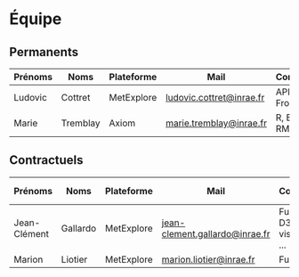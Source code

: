 # Équipe

## Permanents

| Prénoms | Noms | Plateforme | Mail | Compétences |
| ------- | ---- | ---------- | ---- | ----------- |
| Ludovic | Cottret | MetExplore | ludovic.cottret@inrae.fr | API, Backend, Frontend, ... |
| Marie | Tremblay | Axiom | marie.tremblay@inrae.fr | R, Biostats, RMN, ... |


## Contractuels

| Prénoms | Noms | Plateforme | Mail | Compétences | Fin du contrat |
| ------- | ---- | ---------- | ---- | ----------- | -------------- |
| Jean-Clément | Gallardo | MetExplore | jean-clement.gallardo@inrae.fr | FullStacks, D3.js, visualisation, ... | 01 - 04 - 2026 |
| Marion | Liotier | MetExplore | marion.liotier@inrae.fr | Fullstacks | ??? |